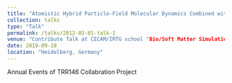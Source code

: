```yaml
---
title: "Atomistic Hybrid Particle-Field Molecular Dynamics Combined with Slip-Springs: Restoring Entangled Dynamics to Simulations of Polymer Melts"
collection: talks
type: "Talk"
permalink: /talks/2012-03-01-talk-1
venue: "Contribute Talk at CECAM/IRTG school "Bio/Soft Matter Simulations across Multiple Scales""
date: 2019-09-18
location: "Heidelberg, Germany"
---
```


Annual Events of TRR146 Collabration Project
